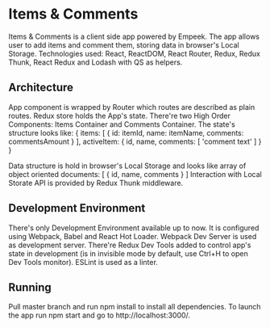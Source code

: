 # Items & Comments

Items & Comments is a client side app powered by Empeek. The app allows user to add items and comment them, storing data in browser's
Local Storage.
Technologies used: React, ReactDOM, React Router, Redux, Redux Thunk, React Redux and Lodash with QS as helpers.

## Architecture

App component is wrapped by Router which routes are described as plain routes. Redux store holds the App's state.
There're two High Order Components: Items Container and Comments Container. The state's structure looks like:
{
    items: [
        {
            id: itemId,
            name: itemName,
            comments: commentsAmount
        }
    ],
    activeItem: {
        id,
        name,
        comments: [
            'comment text'
        ]
    }
}

Data structure is hold in browser's Local Storage and looks like array of object oriented documents:
[
    {
        id,
        name,
        comments
    }
]
Interaction with Local Storate API is provided by Redux Thunk middleware.

## Development Environment

There's only Development Environment available up to now. It is configured using Webpack, Babel and React Hot Loader.
Webpack Dev Server is used as development server. There're Redux Dev Tools added to control app's state in development
(is in invisible mode by default, use Ctrl+H to open Dev Tools monitor). ESLint is used as a linter.

## Running

Pull master branch and run npm install to install all dependencies.
To launch the app run npm start and go to http://localhost:3000/.
